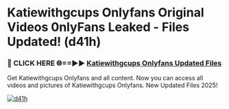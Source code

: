 # Katiewithgcups Onlyfans Original Videos 0nlyFans Leaked - Files Updated! (d41h)

<h3>🔴 CLICK HERE 🌐==►► <a href="https://tinyurl.com/ehrbuxhb" rel="nofollow">Katiewithgcups Onlyfans Updated Files</a></h3>

Get Katiewithgcups Onlyfans and all content. Now you can access all videos and pictures of Katiewithgcups Onlyfans. New Updated Files 2025!

[![d41h](https://i.imgur.com/lVYEuWS.gif)](https://tinyurl.com/ehrbuxhb)
